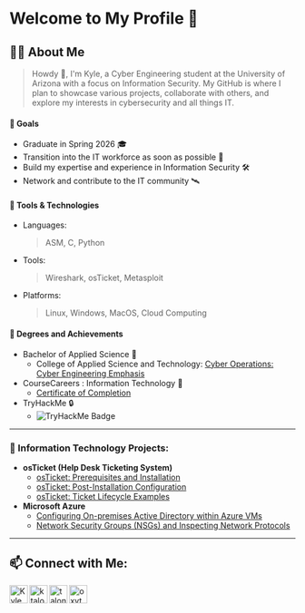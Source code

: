 # Welcome to My Profile 🦉
## 👨‍💻 About Me
> Howdy 🤠, I'm Kyle, a Cyber Engineering student at the University of Arizona with a focus on Information Security. My GitHub is where I plan to showcase various projects, collaborate with others, and explore my interests in cybersecurity and all things IT.
#### 🎯 Goals
- Graduate in Spring 2026 :mortar_board:
- Transition into the IT workforce as soon as possible 🚀
- Build my expertise and experience in Information Security 🛠️
- Network and contribute to the IT community 🛰️
#### 🧰 Tools & Technologies
- Languages: 
  > ASM, C, Python
- Tools:
  > Wireshark, osTicket, Metasploit
- Platforms:
  > Linux, Windows, MacOS, Cloud Computing
#### 🏅 Degrees and Achievements
- Bachelor of Applied Science 📜
  - College of Applied Science and Technology:
    [Cyber Operations: Cyber Engineering Emphasis](https://www.arizona.edu/degree-search/majors/cyber-operations-cyber-engineering-emphasis)
- CourseCareers : Information Technology 🔰
  - [Certificate of Completion](https://res.cloudinary.com/dgjv2owk8/image/upload/f_auto/cryolayer/cdn-prod-proxied/6633c9fd41b978fb3d6418fc%2F663a688d810159ff8dde54e8_logo-blue.svg)
- TryHackMe :lock:
  - <img src="https://tryhackme-badges.s3.amazonaws.com/KyleVersluis.png" alt="TryHackMe Badge" />

---

### 📂 Information Technology Projects:
- **osTicket (Help Desk Ticketing System)**
  - [osTicket: Prerequisites and Installation](https://github.com/)
  - [osTicket: Post-Installation Configuration](https://github.com/)
  - [osTicket: Ticket Lifecycle Examples](https://github.com/)
- **Microsoft Azure**
  - [Configuring On-premises Active Directory within Azure VMs](https://github.com/)
  - [Network Security Groups (NSGs) and Inspecting Network Protocols](https://github.com/)

---

## 📫 Connect with Me:

<a href="https://linkedin.com/in/ktalons88" target="_blank" rel="noopener noreferrer">
  <img align="left" alt="Kyle | LinkedIn" width="32px" src="https://img.icons8.com/?size=100&id=13930&format=png&color=000000" />
</a>

<a href="https://x.com/ktalons88" target="_blank" rel="noopener noreferrer">
  <img align="left" alt="ktalons88 | X" width="32px" src="https://img.icons8.com/?size=100&id=bG29Ckcdp6YP&format=png&color=000000" />
</a>

<a href="https://discord.com/users/1298401845366100049" target="_blank" rel="noopener noreferrer">
  <img align="left" alt="talons | Discord" width="32px" src="https://img.icons8.com/?size=100&id=30998&format=png&color=000000" />
</a>

<a href="https://www.instagram.com/oxytocin_ok/profilecard/?igsh=MWU3aajwdThraW0ybA==" target="_blank" rel="noopener noreferrer">
  <img align="left" alt="oxytocin_ok | Instagram" width="32px" src="https://img.icons8.com/?size=100&id=32323&format=png&color=000000" />
</a>
<!--
**ktalons/ktalons** is a ✨ _special_ ✨ repository because its `README.md` (this file) appears on your GitHub profile.

Here are some ideas to get you started:

- 🔭 I’m currently working on ...
- 🌱 I’m currently learning ...
- 👯 I’m looking to collaborate on ...
- 🤔 I’m looking for help with ...
- 💬 Ask me about ...
- 📫 How to reach me: ...
- 😄 Pronouns: ...
- ⚡ Fun fact: ...
-->

